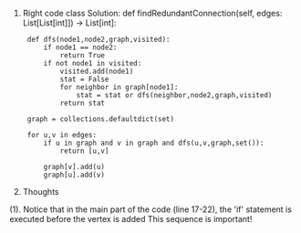 1. Right code
class Solution:
    def findRedundantConnection(self, edges: List[List[int]]) -> List[int]:
        
        def dfs(node1,node2,graph,visited):
            if node1 == node2:
                return True
            if not node1 in visited:
                visited.add(node1)                
                stat = False
                for neighbor in graph[node1]:
                    stat = stat or dfs(neighbor,node2,graph,visited)
                return stat
        
        graph = collections.defaultdict(set)
        
        for u,v in edges:
            if u in graph and v in graph and dfs(u,v,graph,set()):
                return [u,v]
            
            graph[v].add(u)
            graph[u].add(v)
            
        
2. Thoughts

(1). Notice that in the main part of the code (line 17-22), the 'if' statement is executed before the vertex is added
This sequence is important!

